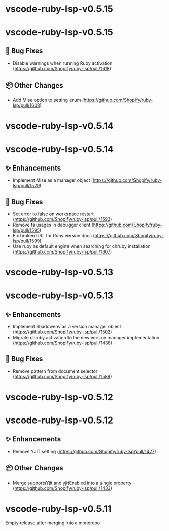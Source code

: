 # vscode-ruby-lsp-v0.5.15
# vscode-ruby-lsp-v0.5.15
## 🐛 Bug Fixes

- Disable warnings when running Ruby activation (https://github.com/Shopify/ruby-lsp/pull/1618)

## 📦 Other Changes

- Add Mise option to setting enum (https://github.com/Shopify/ruby-lsp/pull/1608)



# vscode-ruby-lsp-v0.5.14
# vscode-ruby-lsp-v0.5.14
## ✨ Enhancements

- Implement Mise as a manager object (https://github.com/Shopify/ruby-lsp/pull/1529)

## 🐛 Bug Fixes

- Set error to false on workspace restart (https://github.com/Shopify/ruby-lsp/pull/1593)
- Remove fs usages in debugger client (https://github.com/Shopify/ruby-lsp/pull/1595)
- Fix broken URL for Ruby version docs (https://github.com/Shopify/ruby-lsp/pull/1599)
- Use ruby as default engine when searching for chruby installation (https://github.com/Shopify/ruby-lsp/pull/1607)



# vscode-ruby-lsp-v0.5.13
# vscode-ruby-lsp-v0.5.13
## ✨ Enhancements

- Implement Shadowenv as a version manager object (https://github.com/Shopify/ruby-lsp/pull/1502)
- Migrate chruby activation to the new version manager implementation (https://github.com/Shopify/ruby-lsp/pull/1438)

## 🐛 Bug Fixes

- Remove pattern from document selector (https://github.com/Shopify/ruby-lsp/pull/1589)



# vscode-ruby-lsp-v0.5.12
# vscode-ruby-lsp-v0.5.12
## ✨ Enhancements

- Remove YJIT setting (https://github.com/Shopify/ruby-lsp/pull/1427)

## 📦 Other Changes

- Merge supportsYjit and yjitEnabled into a single property (https://github.com/Shopify/ruby-lsp/pull/1433)



# vscode-ruby-lsp-v0.5.11
Empty release after merging into a monorepo
